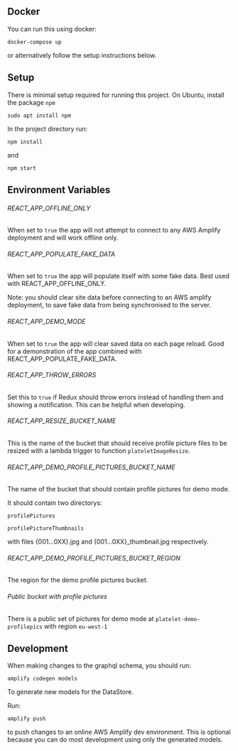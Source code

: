 ## Docker

You can run this using docker:

`docker-compose up`

or alternatively follow the setup instructions below.

## Setup

There is minimal setup required for running this project. On Ubuntu, install the package `npm`

`sudo apt install npm`

In the project directory run:

`npm install`

and

`npm start`

## Environment Variables

###### REACT_APP_OFFLINE_ONLY

When set to `true` the app will not attempt to connect to any AWS Amplify deployment and will work offline only.

###### REACT_APP_POPULATE_FAKE_DATA

When set to `true` the app will populate itself with some fake data. Best used with REACT_APP_OFFLINE_ONLY.

Note: you should clear site data before connecting to an AWS amplify deployment, to save fake data from being synchronised to the server.

###### REACT_APP_DEMO_MODE

When set to `true` the app will clear saved data on each page reload. Good for a demonstration of the app combined with REACT_APP_POPULATE_FAKE_DATA.

###### REACT_APP_THROW_ERRORS

Set this to `true` if Redux should throw errors instead of handling them and showing a notification. This can be helpful when developing.

###### REACT_APP_RESIZE_BUCKET_NAME

This is the name of the bucket that should receive profile picture files to be resized with a lambda trigger to function `plateletImageResize`.

###### REACT_APP_DEMO_PROFILE_PICTURES_BUCKET_NAME

The name of the bucket that should contain profile pictures for demo mode.

It should contain two directorys:

`profilePictures`

`profilePictureThumbnails`

with files {001...0XX}.jpg and {001...0XX}\_thumbnail.jpg respectively.

###### REACT_APP_DEMO_PROFILE_PICTURES_BUCKET_REGION

The region for the demo profile pictures bucket.

###### Public bucket with profile pictures

There is a public set of pictures for demo mode at `platelet-demo-profilepics` with region `eu-west-1`

## Development

When making changes to the graphql schema, you should run:

`amplify codegen models`

To generate new models for the DataStore.

Run:

`amplify push`

to push changes to an online AWS Amplify dev environment. This is optional because you can do most development using only the generated models.


